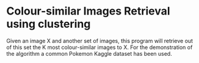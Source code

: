 # Colour-similar Images Retrieval using clustering

Given an image X and another set of images, this program will retrieve out of this set the K most colour-similar images to X. For the demonstration of the algorithm a common Pokemon Kaggle dataset has been used.
